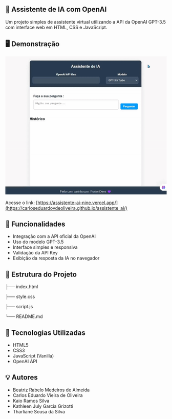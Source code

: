 ## 🤖 Assistente de IA com OpenAI

Um projeto simples de assistente virtual utilizando a API da OpenAI GPT-3.5 com interface web em HTML, CSS e JavaScript.

## 🖥️ Demonstração

![Demostração](final.gif)

Acesse o link: [https://assistente-ai-nine.vercel.app/](https://carloseduardovdeoliveira.github.io/assistente_ai/)

## 🚀 Funcionalidades

- Integração com a API oficial da OpenAI
- Uso do modelo GPT-3.5
- Interface simples e responsiva
- Validação da API Key
- Exibição da resposta da IA no navegador

## 📁 Estrutura do Projeto

├── index.html 

├── style.css 

├── script.js 

└── README.md 

## 🧠 Tecnologias Utilizadas
- HTML5
- CSS3
- JavaScript (Vanilla)
- OpenAI API

## 💡 Autores
 - Beatriz Rabelo Medeiros de Almeida
 - Carlos Eduardo Vieira de Oliveira
 - Kaio Ramos Silva
 - Kathleen July Garcia Grizotti
 - Tharliane Sousa da Silva
